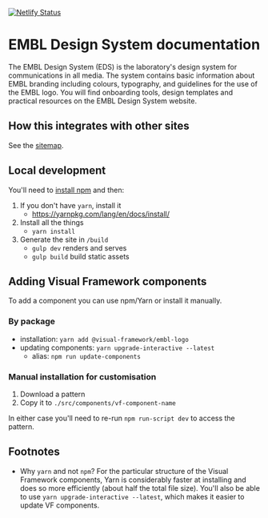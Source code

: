 [![Netlify Status](https://api.netlify.com/api/v1/badges/bcc90532-46e2-43f5-ada4-8163140ed723/deploy-status)](https://app.netlify.com/sites/heuristic-swirles-12e12d/deploys)

# EMBL Design System documentation

The EMBL Design System (EDS) is the laboratory's design system for communications in all media. The system contains basic information about EMBL branding including colours, typography, and guidelines for the use of the EMBL logo. You will find onboarding tools, design templates and practical resources on the EMBL Design System website.

## How this integrates with other sites

See the [sitemap](
https://docs.google.com/drawings/d/1YeOy417worJ1aNxtsbDLoch8X8OwDitZT2i-ZThwAlM/edit?ts=5ce66269).

## Local development

You'll need to [install npm](https://docs.npmjs.com/downloading-and-installing-node-js-and-npm) and then:

1. If you don't have `yarn`, install it
   - https://yarnpkg.com/lang/en/docs/install/
2. Install all the things
   - `yarn install`
3. Generate the site in `/build`
   - `gulp dev` renders and serves
   - `gulp build` build static assets

## Adding Visual Framework components

To add a component you can use npm/Yarn or install it manually.

### By package

- installation: `yarn add @visual-framework/embl-logo`
- updating components: `yarn upgrade-interactive --latest`
  - alias: `npm run update-components`

### Manual installation for customisation

1. Download a pattern
2. Copy it to `./src/components/vf-component-name`

In either case you'll need to re-run `npm run-script dev` to access the pattern.

## Footnotes

- Why `yarn` and not `npm`?
  For the particular structure of the Visual Framework components, Yarn is considerably
  faster at installing and does so more efficiently (about half the total file size). You'll
  also be able to use `yarn upgrade-interactive --latest`, which makes it easier to update
  VF components.
